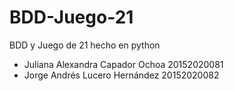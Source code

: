 # BDD-Juego-21
BDD y Juego de 21 hecho en python

* Juliana Alexandra Capador Ochoa 20152020081
* Jorge Andrés Lucero Hernández 20152020082

